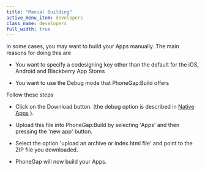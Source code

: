 ```yaml
---
title: "Manual Building"
active_menu_item: developers
class_name: developers
full_width: true
---
```



In some cases, you may want to build your Apps manually. The main reasons for doing this are

 - You want to specify a codesigning key other than the default for the iOS, Android and Blackberry App Stores

 - You want to use the Debug mode that PhoneGap:Build offers

Follow these steps

 - Click on the Download button. (the debug option is described in [Native Apps](../../../scripting-apis/client-scripting-overview/debugging-ac-scripts/native-apps.htm) ).

 - Upload this file into PhoneGap:Build by selecting 'Apps' and then pressing the 'new app' button.

 - Select the option 'upload an archive or index.html file' and point to the ZIP file you downloaded.

 - PhoneGap will now build your Apps.

